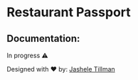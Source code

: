 # Restaurant Passport 

## Documentation:
In progress ⚠️




Designed with ❤️ by: 
[Jashele Tillman](https://www.linkedin.com/in/jashelet/  "Jashele Tillman")
